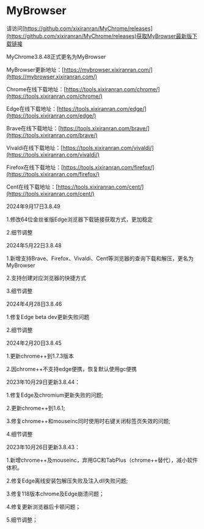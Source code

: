 # MyBrowser
请访问[https://github.com/xixiranran/MyChrome/releases](https://github.com/xixiranran/MyChrome/releases)获取MyBrowser最新版下载链接

MyChrome3.8.48正式更名为MyBrowser

MyBrowser更新地址：[https://mybrowser.xixiranran.com/](https://mybrowser.xixiranran.com/)

Chrome在线下载地址：[https://tools.xixiranran.com/chrome/](https://tools.xixiranran.com/chrome/)

Edge在线下载地址：[https://tools.xixiranran.com/edge/](https://tools.xixiranran.com/edge/)

Brave在线下载地址：[https://tools.xixiranran.com/brave/](https://tools.xixiranran.com/brave/)

Vivaldi在线下载地址：[https://tools.xixiranran.com/vivaldi/](https://tools.xixiranran.com/vivaldi/)

Firefox在线下载地址：[https://tools.xixiranran.com/firefox/](https://tools.xixiranran.com/firefox/)

Cent在线下载地址：[https://tools.xixiranran.com/cent/](https://tools.xixiranran.com/cent/)

2024年9月17日3.8.49

1.修改64位金丝雀版Edge浏览器下载链接获取方式，更加稳定

2.细节调整

2024年5月22日3.8.48

1.新增支持Brave、Firefox、Vivaldi、Cent等浏览器的查询下载和解压，更名为MyBrowser

2.支持创建对应浏览器的快捷方式

3.细节调整

2024年4月28日3.8.46

1.修复Edge beta dev更新失败问题

2.细节调整

2024年2月20日3.8.45

1.更新chrome++到1.7.3版本

2.因chrome++不支持edge便携，恢复默认使用gc便携

2023年10月29日更新3.8.44：

1.修复Edge及chromium更新失败的问题;

2.更新chrome++到1.6.1;

3.修复chrome++和mouseinc同时使用时右键关闭标签页失效的问题;

4.细节调整

2023年10月26日更新3.8.43：

1.新增chrome++及mouseinc，弃用GC和TabPlus（chrome++替代），减小软件体积。

2.修复Edge离线安装包解压失败及注入dll失败问题;

3.修复118版本chrome及Edge崩溃问题；

4.修复更新浏览器后卡顿问题；

5.细节调整；

